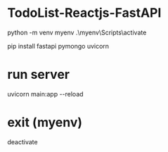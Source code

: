 # TodoList-Reactjs-FastAPI
python -m venv myenv
.\myenv\Scripts\activate

pip install fastapi pymongo uvicorn

# run server
uvicorn main:app --reload

# exit (myenv)
deactivate